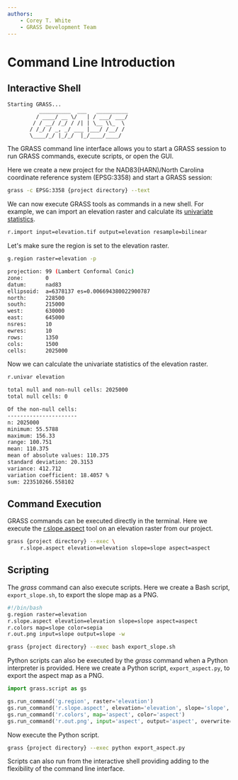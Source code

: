 ```yaml
---
authors:
    - Corey T. White
    - GRASS Development Team
---
```


# Command Line Introduction

## Interactive Shell

```text
Starting GRASS...
          __________  ___   __________
         / ____/ __ \/   | / ___/ ___/
        / / __/ /_/ / /| | \__ \\_  \
       / /_/ / _, _/ ___ |___/ /__/ /
       \____/_/ |_/_/  |_/____/____/

```

The GRASS command line interface allows you to start a GRASS session to
run GRASS commands, execute scripts, or open the GUI.

Here we create a new project for the NAD83(HARN)/North Carolina coordinate
reference system (EPSG:3358) and start a GRASS session:

```sh
grass -c EPSG:3358 {project directory} --text
```

We can now execute GRASS tools as commands in a new shell. For example, we can
import an elevation raster and calculate its
[univariate statistics](r.univar.md).

```sh
r.import input=elevation.tif output=elevation resample=bilinear
```

Let's make sure the region is set to the elevation raster.

```sh
g.region raster=elevation -p

projection: 99 (Lambert Conformal Conic)
zone:       0
datum:      nad83
ellipsoid:  a=6378137 es=0.006694380022900787
north:      228500
south:      215000
west:       630000
east:       645000
nsres:      10
ewres:      10
rows:       1350
cols:       1500
cells:      2025000

```

Now we can calculate the univariate statistics of the elevation raster.

```sh
r.univar elevation

total null and non-null cells: 2025000
total null cells: 0

Of the non-null cells:
----------------------
n: 2025000
minimum: 55.5788
maximum: 156.33
range: 100.751
mean: 110.375
mean of absolute values: 110.375
standard deviation: 20.3153
variance: 412.712
variation coefficient: 18.4057 %
sum: 223510266.558102

```

## Command Execution

GRASS commands can be executed directly in the terminal. Here we execute the
[r.slope.aspect](r.slope.aspect.md) tool on an elevation raster from our
project.

```sh
grass {project directory} --exec \
    r.slope.aspect elevation=elevation slope=slope aspect=aspect
```

## Scripting

The *grass* command can also execute scripts. Here we create a Bash script,
`export_slope.sh`,  to export the slope map as a PNG.

```bash
#!/bin/bash
g.region raster=elevation
r.slope.aspect elevation=elevation slope=slope aspect=aspect
r.colors map=slope color=sepia
r.out.png input=slope output=slope -w
```

```sh
grass {project directory} --exec bash export_slope.sh
```

Python scripts can also be executed by the *grass* command when a Python
interpreter is provided. Here we create a Python script, `export_aspect.py`,
to export the aspect map as a PNG.

```python
import grass.script as gs

gs.run_command('g.region', raster='elevation')
gs.run_command('r.slope.aspect', elevation='elevation', slope='slope', aspect='aspect')
gs.run_command('r.colors', map='aspect', color='aspect')
gs.run_command('r.out.png', input='aspect', output='aspect', overwrite=True)
```

Now execute the Python script.

```sh
grass {project directory} --exec python export_aspect.py
```

Scripts can also run from the interactive shell providing adding to
the flexibility of the command line interface.

